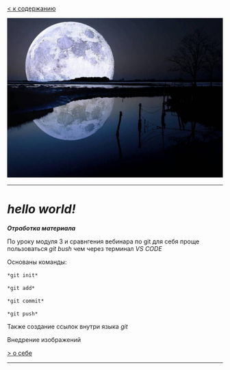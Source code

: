 [< к содержанию](./README.md)

![git](./assets/moon.png)

---

# *hello world!*

***Отработка материала***

По уроку модуля 3 и сравнгения вебинара по git для себя проще пользоваться *git bush* чем через терминал *VS CODE*

Основаны команды:

```bash-
*git init*
```

```bash-
*git add*
```

```bash-
*git commit*
```

```bash-
*git push*
```

Также создание ссылок внутри языка *git*

Внедрение изображений

[> о себе](./progect.md)

---
